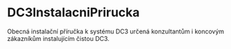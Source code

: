 # DC3InstalacniPrirucka
Obecná instalační příručka k systému DC3 určená konzultantům i koncovým zákazníkům instalujícím čistou DC3.

